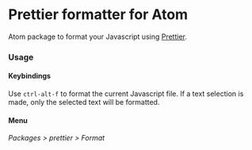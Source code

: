 # Prettier formatter for Atom

Atom package to format your Javascript using [Prettier](https://github.com/jlongster/prettier).

### Usage

#### Keybindings

Use `ctrl-alt-f` to format the current Javascript file. If a text selection is made, only the selected text will be formatted.

#### Menu

*Packages > prettier > Format*
